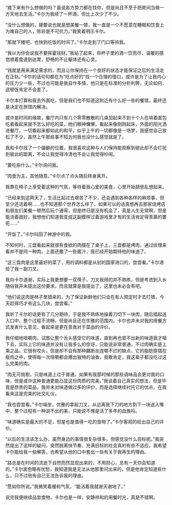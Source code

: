 “接下来有什么想做的吗？虽说各方势力都在找你，但是尚且不至于把房间当做一方天地去生活。”卡尔为我续了一杯酒，但比上次少了不少。

“没什么想做的，硬要说也就是想美餐一顿，我一直是一个不愿意在睡眠和饮食上为难自己的人，除非是不可抗力。”我笑着明示卡尔。

“那就下楼吧，也快到吃饭的时间了。”卡尔走到了门口等待我。

“我以为你会说我不要挥霍钱财。”我站了起来，将杯子里的酒一饮而尽，温暖的感觉顺着食道到达胃，舒畅的不止躯体还有心灵。

“钱就是用来满足需求的，而且让你保持在一个良好的状态才能保证之后的生活走在正轨。”卡尔的话句句都在为“吃点好的”找一个合理的借口，或许是为了让我内心的压力少一些，不过也可能是我自作多情，他只是在标准的分析利弊，无论如何，这顿饭肯定不会差了。

卡尔本打算和我去外面吃，但是我们也不知道这附近有什么好一些的餐馆，最终还是决定在旅馆内解决。

或许是时间的缘故，餐厅内只有几个零零散散的几桌加起来不到十个人在啃着面包吃着看起来就不怎么好吃的菜，他们眼神慵懒，看起来像刚刚起床，外面的阳光洒进餐厅，一切看起来都如此的和平，似乎上午的一切都像是一场梦，我感觉自己放松了不少，虽然上午那些事不知为何我也没什么感觉就是了。

我和卡尔找了一个偏僻的位置，我很喜欢这种与人们保持能观察到彼此却不会打扰到彼此的距离，不会让我觉得冷清也不会让我觉得吵闹。

“要吃些什么。”卡尔询问我。

“肉食为主，其他随意。”卡尔点了点头随后转身离开。

我靠在椅子上享受着这种的气氛，等待着我心爱的美食，心里开始胡思乱想起来。

“已经来到这两天了，生活比起过去艰苦了不少，还会遇到各种各样的麻烦事，但至少还活着啊……也不知道那个世界怎么样了，如果可以的话真想再去那家烧烤店和朋友们美餐一顿然后玩个通宵，但是终归是没有机会了，真是人生无常啊，但是能活着就好，我想他们知道我变成这副模样过着游戏里才有的生活肯定得羡慕的要死……”

“开饭了。”卡尔叫回了神游中的我。

不知何时，三盘看起来就很有食欲的肉摆在了桌子上，三盘都是烤肉，通过纹理来看并不是同一种肉，上面还撒了一些酱汁，我已经开始期待他的味道了。

“这三盘肉是这里最好的菜了，用的调料都是从别的国家进口的，尝尝看。”卡尔递给了我一副刀叉。

我向卡尔道谢，实际上我更想要一双筷子，刀叉我用的并不熟练，但是考虑到入乡随俗我并未提出这份要求，而且就算是我提出了，这里也未必会有吧。

“他们说这肉是林子里猎来的，为了保证新鲜他们只会在有人预定时才去打猎，今天赶得巧才有这么几块，尝尝看。”

我听了卡尔的话更有了几分期待，于是我不熟练地操着刀切下一块肉，随后插起送入口中，整个过程不流畅，但是尚且还在优雅的范围内，卡尔也并未对我的用餐方式发表什么意见，看起来是更在意我对于菜品的评价。

我仔细地咀嚼肉，试图让整个舌头感受它的味道，直到再也尝不出新的味道我才咽下去，实际上它的味道并没有让我多么的惊讶，只能说非常普通，不过肉确实是上乘之品，它很有咬头，但是却不会有那种藕断丝连嚼不烂的缺点，它的脂肪穿插在瘦肉之中，使得每一次咀嚼都会爆出独特的油香，我敢肯定，我这辈子都没吃过这么完美的肉。

“肉无可挑剔，只是味道上过于普通，如果有我那时候的那些调味品会更对我的口味，但是或许这种普通更能凸显这份肉质的完美。”我谈着自己真实的想法，但是毕竟是昂贵的菜品，我并未对味道做过多的评价，而是选择继续衬托它的优点，在我看来这是完美的社交礼仪。

“我也尝尝看。”卡尔端坐，优雅的拿起刀叉，从远离我下刀的地方割下一块送入嘴中，整个过程有一种说不出的美，只能说不愧是活了多年的血族吗。

“味道确实是最大的不足，但是也是值得一吃的食物了。”卡尔客观的给出自己的评价。

“以后的生活该怎么办，虽然身边的事情很复杂很多，但感觉没什么目标呢。”我突然提出了这样的疑问，突然脱离快节奏、充满目标的社会真的有些不适应，我希望卡尔能给我一些解答，也希望从他的口中套出一些有关于我再生的理由。

“路总是在时间的流逝下自然而然显现出来的，不用担心，总有一天你会知道的。”卡尔面色略有忧愁，我知道我是无法从他那里问出来的，但是他肯定知道些什么，只不过他有自己无法告诉我的理由。

“愿如你所说。”我微笑着缓和气氛，“能活着我就谢天谢地了。”

说完我便继续品尝食物，卡尔也是一样，安静祥和的用餐时光，真是不错啊。

